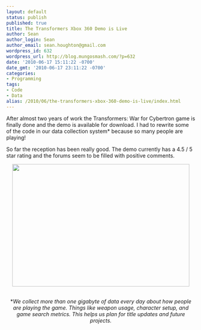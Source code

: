 ```yaml
---
layout: default
status: publish
published: true
title: The Transformers Xbox 360 Demo is Live
author: Sean
author_login: Sean
author_email: sean.houghton@gmail.com
wordpress_id: 632
wordpress_url: http://blog.mungosmash.com/?p=632
date: '2010-06-17 15:11:22 -0700'
date_gmt: '2010-06-17 23:11:22 -0700'
categories:
- Programming
tags:
- Code
- Data
alias: /2010/06/the-transformers-xbox-360-demo-is-live/index.html
---
```

After almost two years of work the Transformers: War for Cybertron game is finally done and the demo is available for download.  I had to rewrite some of the code in our data collection system* because so many people are playing!

So far the reception has been really good.  The demo currently has a 4.5 / 5 star rating and the forums seem to be filled with positive comments.

<p style="text-align: center;"><a href="http://marketplace.xbox.com/en-US/games/offers/0ddf0001-0000-4000-8000-000041568885?cid=SLink"><img class="aligncenter size-full wp-image-634" title="TransformersWFC-Demo" src="{{site.url_root}}/assets/data/2010/06/TransformersWFC-Demo.png" alt="" width="472" height="326" /></a>


<p style="text-align: center;">
<br />
*<em>We collect more than one gigabyte of data every day about how people are playing the game.  Things like weapon usage, character setup, and game search metrics.  This helps us plan for title updates and future projects.<br />
</em>


